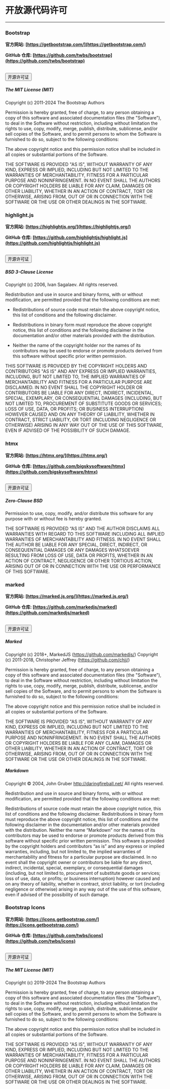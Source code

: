 # 开放源代码许可

-----

### Bootstrap

**官方网站: [https://getbootstrap.com/](https://getbootstrap.com/)**

**GitHub 仓库: [https://github.com/twbs/bootstrap](https://github.com/twbs/bootstrap)**

<div class="accordion" id="accordionBootstrap">
<div class="accordion-item">
    <h2 class="accordion-header" id="headingBootstrap">
        <button class="accordion-button collapsed" type="button" data-bs-toggle="collapse" data-bs-target="#collapseBootstrap" aria-expanded="false" aria-controls="collapseTwo">
        开源许可证
        </button>
    </h2>
    <div id="collapseBootstrap" class="accordion-collapse collapse" aria-labelledby="headingBootstrap" data-bs-parent="#accordionBootstrap" style="">
        <div class="accordion-body">

##### The MIT License (MIT)

Copyright (c) 2011-2024 The Bootstrap Authors

Permission is hereby granted, free of charge, to any person obtaining a copy
of this software and associated documentation files (the "Software"), to deal
in the Software without restriction, including without limitation the rights
to use, copy, modify, merge, publish, distribute, sublicense, and/or sell
copies of the Software, and to permit persons to whom the Software is
furnished to do so, subject to the following conditions:

The above copyright notice and this permission notice shall be included in
all copies or substantial portions of the Software.

THE SOFTWARE IS PROVIDED "AS IS", WITHOUT WARRANTY OF ANY KIND, EXPRESS OR
IMPLIED, INCLUDING BUT NOT LIMITED TO THE WARRANTIES OF MERCHANTABILITY,
FITNESS FOR A PARTICULAR PURPOSE AND NONINFRINGEMENT. IN NO EVENT SHALL THE
AUTHORS OR COPYRIGHT HOLDERS BE LIABLE FOR ANY CLAIM, DAMAGES OR OTHER
LIABILITY, WHETHER IN AN ACTION OF CONTRACT, TORT OR OTHERWISE, ARISING FROM,
OUT OF OR IN CONNECTION WITH THE SOFTWARE OR THE USE OR OTHER DEALINGS IN
THE SOFTWARE.
        </div>
    </div>
    </div>
</div>

### highlight.js

**官方网站: [https://highlightjs.org/](https://highlightjs.org/)**

**GitHub 仓库: [https://github.com/highlightjs/highlight.js](https://github.com/highlightjs/highlight.js)**

<div class="accordion" id="accordionhighlightjs">
<div class="accordion-item">
    <h2 class="accordion-header" id="headinghighlightjs">
        <button class="accordion-button collapsed" type="button" data-bs-toggle="collapse" data-bs-target="#collapsehighlightjs" aria-expanded="false" aria-controls="collapseTwo">
        开源许可证
        </button>
    </h2>
    <div id="collapsehighlightjs" class="accordion-collapse collapse" aria-labelledby="headinghighlightjs" data-bs-parent="#accordionhighlightjs" style="">
        <div class="accordion-body">

##### BSD 3-Clause License

Copyright (c) 2006, Ivan Sagalaev.
All rights reserved.

Redistribution and use in source and binary forms, with or without
modification, are permitted provided that the following conditions are met:

* Redistributions of source code must retain the above copyright notice, this
  list of conditions and the following disclaimer.

* Redistributions in binary form must reproduce the above copyright notice,
  this list of conditions and the following disclaimer in the documentation
  and/or other materials provided with the distribution.

* Neither the name of the copyright holder nor the names of its
  contributors may be used to endorse or promote products derived from
  this software without specific prior written permission.

THIS SOFTWARE IS PROVIDED BY THE COPYRIGHT HOLDERS AND CONTRIBUTORS "AS IS"
AND ANY EXPRESS OR IMPLIED WARRANTIES, INCLUDING, BUT NOT LIMITED TO, THE
IMPLIED WARRANTIES OF MERCHANTABILITY AND FITNESS FOR A PARTICULAR PURPOSE ARE
DISCLAIMED. IN NO EVENT SHALL THE COPYRIGHT HOLDER OR CONTRIBUTORS BE LIABLE
FOR ANY DIRECT, INDIRECT, INCIDENTAL, SPECIAL, EXEMPLARY, OR CONSEQUENTIAL
DAMAGES (INCLUDING, BUT NOT LIMITED TO, PROCUREMENT OF SUBSTITUTE GOODS OR
SERVICES; LOSS OF USE, DATA, OR PROFITS; OR BUSINESS INTERRUPTION) HOWEVER
CAUSED AND ON ANY THEORY OF LIABILITY, WHETHER IN CONTRACT, STRICT LIABILITY,
OR TORT (INCLUDING NEGLIGENCE OR OTHERWISE) ARISING IN ANY WAY OUT OF THE USE
OF THIS SOFTWARE, EVEN IF ADVISED OF THE POSSIBILITY OF SUCH DAMAGE.
        </div>
    </div>
    </div>
</div>

### htmx

**官方网站: [https://htmx.org/](https://htmx.org/)**

**GitHub 仓库: [https://github.com/bigskysoftware/htmx](https://github.com/bigskysoftware/htmx)**

<div class="accordion" id="accordionhtmx">
<div class="accordion-item">
    <h2 class="accordion-header" id="headinghtmx">
        <button class="accordion-button collapsed" type="button" data-bs-toggle="collapse" data-bs-target="#collapsehtmx" aria-expanded="false" aria-controls="collapseTwo">
        开源许可证
        </button>
    </h2>
    <div id="collapsehtmx" class="accordion-collapse collapse" aria-labelledby="headinghtmx" data-bs-parent="#accordionhtmx" style="">
        <div class="accordion-body">

##### Zero-Clause BSD

Permission to use, copy, modify, and/or distribute this software for
any purpose with or without fee is hereby granted.

THE SOFTWARE IS PROVIDED “AS IS” AND THE AUTHOR DISCLAIMS ALL
WARRANTIES WITH REGARD TO THIS SOFTWARE INCLUDING ALL IMPLIED WARRANTIES
OF MERCHANTABILITY AND FITNESS. IN NO EVENT SHALL THE AUTHOR BE LIABLE
FOR ANY SPECIAL, DIRECT, INDIRECT, OR CONSEQUENTIAL DAMAGES OR ANY
DAMAGES WHATSOEVER RESULTING FROM LOSS OF USE, DATA OR PROFITS, WHETHER IN
AN ACTION OF CONTRACT, NEGLIGENCE OR OTHER TORTIOUS ACTION, ARISING OUT
OF OR IN CONNECTION WITH THE USE OR PERFORMANCE OF THIS SOFTWARE.
        </div>
    </div>
    </div>
</div>

### marked

**官方网站: [https://marked.js.org/](https://marked.js.org/)**

**GitHub 仓库: [https://github.com/markedjs/marked](https://github.com/markedjs/marked)**

<div class="accordion" id="accordionmarked">
<div class="accordion-item">
    <h2 class="accordion-header" id="headingmarked">
        <button class="accordion-button collapsed" type="button" data-bs-toggle="collapse" data-bs-target="#collapsemarked" aria-expanded="false" aria-controls="collapseTwo">
        开源许可证
        </button>
    </h2>
    <div id="collapsemarked" class="accordion-collapse collapse" aria-labelledby="headingmarked" data-bs-parent="#accordionmarked" style="">
        <div class="accordion-body">

##### Marked
Copyright (c) 2018+, MarkedJS (https://github.com/markedjs/) Copyright (c) 2011-2018, Christopher Jeffrey (https://github.com/chjj/)

Permission is hereby granted, free of charge, to any person obtaining a copy of this software and associated documentation files (the "Software"), to deal in the Software without restriction, including without limitation the rights to use, copy, modify, merge, publish, distribute, sublicense, and/or sell copies of the Software, and to permit persons to whom the Software is furnished to do so, subject to the following conditions:

The above copyright notice and this permission notice shall be included in all copies or substantial portions of the Software.

THE SOFTWARE IS PROVIDED "AS IS", WITHOUT WARRANTY OF ANY KIND, EXPRESS OR IMPLIED, INCLUDING BUT NOT LIMITED TO THE WARRANTIES OF MERCHANTABILITY, FITNESS FOR A PARTICULAR PURPOSE AND NONINFRINGEMENT. IN NO EVENT SHALL THE AUTHORS OR COPYRIGHT HOLDERS BE LIABLE FOR ANY CLAIM, DAMAGES OR OTHER LIABILITY, WHETHER IN AN ACTION OF CONTRACT, TORT OR OTHERWISE, ARISING FROM, OUT OF OR IN CONNECTION WITH THE SOFTWARE OR THE USE OR OTHER DEALINGS IN THE SOFTWARE.

##### Markdown
Copyright © 2004, John Gruber http://daringfireball.net/ All rights reserved.

Redistribution and use in source and binary forms, with or without modification, are permitted provided that the following conditions are met:

Redistributions of source code must retain the above copyright notice, this list of conditions and the following disclaimer.
Redistributions in binary form must reproduce the above copyright notice, this list of conditions and the following disclaimer in the documentation and/or other materials provided with the distribution.
Neither the name “Markdown” nor the names of its contributors may be used to endorse or promote products derived from this software without specific prior written permission.
This software is provided by the copyright holders and contributors “as is” and any express or implied warranties, including, but not limited to, the implied warranties of merchantability and fitness for a particular purpose are disclaimed. In no event shall the copyright owner or contributors be liable for any direct, indirect, incidental, special, exemplary, or consequential damages (including, but not limited to, procurement of substitute goods or services; loss of use, data, or profits; or business interruption) however caused and on any theory of liability, whether in contract, strict liability, or tort (including negligence or otherwise) arising in any way out of the use of this software, even if advised of the possibility of such damage.
        </div>
    </div>
    </div>
</div>

### Bootstrap Icons

**官方网站: [https://icons.getbootstrap.com/](https://icons.getbootstrap.com/)**

**GitHub 仓库: [https://github.com/twbs/icons](https://github.com/twbs/icons)**

<div class="accordion" id="accordionBootstrapicons">
<div class="accordion-item">
    <h2 class="accordion-header" id="headingBootstrapicons">
        <button class="accordion-button collapsed" type="button" data-bs-toggle="collapse" data-bs-target="#collapseBootstrapicons" aria-expanded="false" aria-controls="collapseTwo">
        开源许可证
        </button>
    </h2>
    <div id="collapseBootstrapicons" class="accordion-collapse collapse" aria-labelledby="headingBootstrapicons" data-bs-parent="#accordionBootstrapicons" style="">
        <div class="accordion-body">
        
##### The MIT License (MIT)

Copyright (c) 2019-2024 The Bootstrap Authors

Permission is hereby granted, free of charge, to any person obtaining a copy
of this software and associated documentation files (the "Software"), to deal
in the Software without restriction, including without limitation the rights
to use, copy, modify, merge, publish, distribute, sublicense, and/or sell
copies of the Software, and to permit persons to whom the Software is
furnished to do so, subject to the following conditions:

The above copyright notice and this permission notice shall be included in
all copies or substantial portions of the Software.

THE SOFTWARE IS PROVIDED "AS IS", WITHOUT WARRANTY OF ANY KIND, EXPRESS OR
IMPLIED, INCLUDING BUT NOT LIMITED TO THE WARRANTIES OF MERCHANTABILITY,
FITNESS FOR A PARTICULAR PURPOSE AND NONINFRINGEMENT. IN NO EVENT SHALL THE
AUTHORS OR COPYRIGHT HOLDERS BE LIABLE FOR ANY CLAIM, DAMAGES OR OTHER
LIABILITY, WHETHER IN AN ACTION OF CONTRACT, TORT OR OTHERWISE, ARISING FROM,
OUT OF OR IN CONNECTION WITH THE SOFTWARE OR THE USE OR OTHER DEALINGS IN
THE SOFTWARE.
        </div>
    </div>
    </div>
</div>
